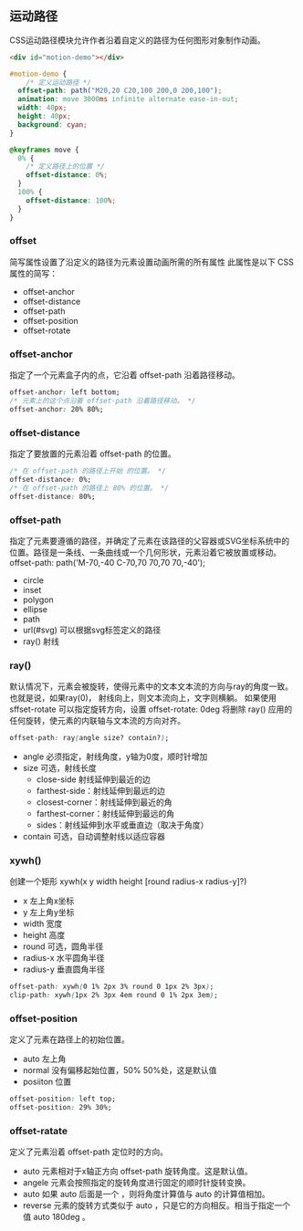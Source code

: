 ## 运动路径
CSS运动路径模块允许作者沿着自定义的路径为任何图形对象制作动画。

```html
<div id="motion-demo"></div>
```
```css
#motion-demo {
    /* 定义运动路径 */
  offset-path: path("M20,20 C20,100 200,0 200,100");
  animation: move 3000ms infinite alternate ease-in-out;
  width: 40px;
  height: 40px;
  background: cyan;
}

@keyframes move {
  0% {
    /* 定义路径上的位置 */
    offset-distance: 0%;
  }
  100% {
    offset-distance: 100%;
  }
}
```


### offset
 简写属性设置了沿定义的路径为元素设置动画所需的所有属性
 此属性是以下 CSS 属性的简写：
- offset-anchor
- offset-distance
- offset-path
- offset-position
- offset-rotate

### offset-anchor
指定了一个元素盒子内的点，它沿着 offset-path 沿着路径移动。
```css
offset-anchor: left bottom;
/* 元素上的这个点沿着 offset-path 沿着路径移动。 */
offset-anchor: 20% 80%;
```

### offset-distance
指定了要放置的元素沿着 offset-path 的位置。
```css
/* 在 offset-path 的路径上开始 的位置。 */
offset-distance: 0%;
/* 在 offset-path 的路径上 80% 的位置。 */
offset-distance: 80%;
```

### offset-path
指定了元素要遵循的路径，并确定了元素在该路径的父容器或SVG坐标系统中的位置。路径是一条线、一条曲线或一个几何形状，元素沿着它被放置或移动。
offset-path: path('M-70,-40 C-70,70 70,70 70,-40');
- circle
- inset
- polygon
- ellipse
- path
- url(#svg) 可以根据svg标签定义的路径
- ray() 射线


### ray()
默认情况下，元素会被旋转，使得元素中的文本文本流的方向与ray的角度一致。
也就是说，如果ray(0)， 射线向上，则文本流向上，文字则横躺。
如果使用sffset-rotate 可以指定旋转方向，设置 offset-rotate: 0deg 将删除 ray() 应用的任何旋转，使元素的内联轴与文本流的方向对齐。
```css
offset-path: ray(angle size? contain?);
```
- angle 必须指定，射线角度，y轴为0度，顺时针增加
- size 可选，射线长度
    - close-side 射线延伸到最近的边
    - farthest-side：射线延伸到最远的边
    - closest-corner：射线延伸到最近的角
    - farthest-corner：射线延伸到最远的角
    - sides：射线延伸到水平或垂直边（取决于角度）
- contain 可选，自动调整射线以适应容器


### xywh()
创建一个矩形
xywh(x y width height [round radius-x radius-y]?)
- x 左上角x坐标
- y 左上角y坐标
- width 宽度
- height 高度
- round 可选，圆角半径
- radius-x 水平圆角半径
- radius-y 垂直圆角半径
```css
offset-path: xywh(0 1% 2px 3% round 0 1px 2% 3px);
clip-path: xywh(1px 2% 3px 4em round 0 1% 2px 3em);
```

### offset-position
定义了元素在路径上的初始位置。
- auto 左上角
- normal 没有偏移起始位置，50% 50%处，这是默认值
- posiiton 位置
```css
offset-position: left top;
offset-position: 29% 30%;
```


### offset-ratate
定义了元素沿着 offset-path 定位时的方向。
- auto 元素相对于x轴正方向 offset-path 旋转角度。这是默认值。
- angele 元素会按照指定的旋转角度进行固定的顺时针旋转变换。
- auto <angle> 如果 auto 后面是一个 <angle> ，则将角度计算值与 auto 的计算值相加。
- reverse 元素的旋转方式类似于 auto ，只是它的方向相反。相当于指定一个值 auto 180deg 。